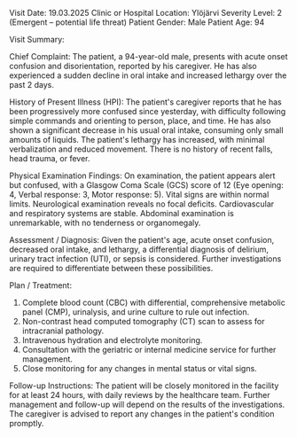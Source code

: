 Visit Date: 19.03.2025
Clinic or Hospital Location: Ylöjärvi
Severity Level: 2 (Emergent – potential life threat)
Patient Gender: Male
Patient Age: 94

Visit Summary:

Chief Complaint: The patient, a 94-year-old male, presents with acute onset confusion and disorientation, reported by his caregiver. He has also experienced a sudden decline in oral intake and increased lethargy over the past 2 days.

History of Present Illness (HPI): The patient's caregiver reports that he has been progressively more confused since yesterday, with difficulty following simple commands and orienting to person, place, and time. He has also shown a significant decrease in his usual oral intake, consuming only small amounts of liquids. The patient's lethargy has increased, with minimal verbalization and reduced movement. There is no history of recent falls, head trauma, or fever.

Physical Examination Findings: On examination, the patient appears alert but confused, with a Glasgow Coma Scale (GCS) score of 12 (Eye opening: 4, Verbal response: 3, Motor response: 5). Vital signs are within normal limits. Neurological examination reveals no focal deficits. Cardiovascular and respiratory systems are stable. Abdominal examination is unremarkable, with no tenderness or organomegaly.

Assessment / Diagnosis: Given the patient's age, acute onset confusion, decreased oral intake, and lethargy, a differential diagnosis of delirium, urinary tract infection (UTI), or sepsis is considered. Further investigations are required to differentiate between these possibilities.

Plan / Treatment:
1. Complete blood count (CBC) with differential, comprehensive metabolic panel (CMP), urinalysis, and urine culture to rule out infection.
2. Non-contrast head computed tomography (CT) scan to assess for intracranial pathology.
3. Intravenous hydration and electrolyte monitoring.
4. Consultation with the geriatric or internal medicine service for further management.
5. Close monitoring for any changes in mental status or vital signs.

Follow-up Instructions: The patient will be closely monitored in the facility for at least 24 hours, with daily reviews by the healthcare team. Further management and follow-up will depend on the results of the investigations. The caregiver is advised to report any changes in the patient's condition promptly.